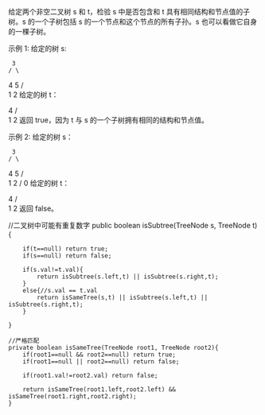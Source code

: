 给定两个非空二叉树 s 和 t，检验 s 中是否包含和 t 具有相同结构和节点值的子树。s 的一个子树包括 s 的一个节点和这个节点的所有子孙。s 也可以看做它自身的一棵子树。

示例 1:
给定的树 s:

     3
    / \
   4   5
  / \
 1   2
给定的树 t：

   4 
  / \
 1   2
返回 true，因为 t 与 s 的一个子树拥有相同的结构和节点值。

示例 2:
给定的树 s：

     3
    / \
   4   5
  / \
 1   2
    /
   0
给定的树 t：

   4
  / \
 1   2
返回 false。


//二叉树中可能有重复数字
    public boolean isSubtree(TreeNode s, TreeNode t) {

        if(t==null) return true;
        if(s==null) return false;

        if(s.val!=t.val){
            return isSubtree(s.left,t) || isSubtree(s.right,t);
        }
        else{//s.val == t.val
            return isSameTree(s,t) || isSubtree(s.left,t) || isSubtree(s.right,t);
        }

    }
    
    //严格匹配
    private boolean isSameTree(TreeNode root1, TreeNode root2){
        if(root1==null && root2==null) return true;
        if(root1==null || root2==null) return false;

        if(root1.val!=root2.val) return false;

        return isSameTree(root1.left,root2.left) && isSameTree(root1.right,root2.right);
    }